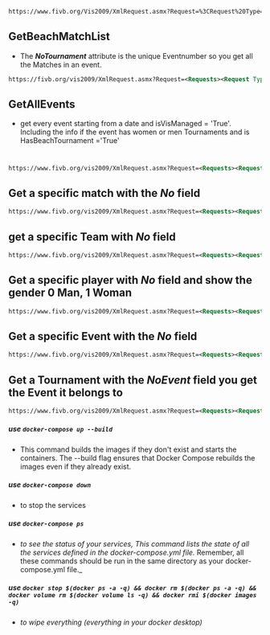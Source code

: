 
```XML
https://www.fivb.org/Vis2009/XmlRequest.asmx?Request=%3CRequest%20Type=%27GetBeachMatchList%27%20/%3E
````

## **GetBeachMatchList** 
- The ***NoTournament*** attribute is the unique Eventnumber so you get all the Matches in an event.


```XML
https://fivb.org/vis2009/XmlRequest.asmx?Request=<Requests><Request Type='GetBeachMatchList' Fields='No NoInTournament LocalDate LocalTime TeamAName TeamBName Court MatchPointsA MatchPointsB PointsTeamASet1 PointsTeamBSet1 PointsTeamASet2 PointsTeamBSet2 PointsTeamASet3 PointsTeamBSet3 DurationSet1 DurationSet2 DurationSet3'><Filter NoTournament='713' InMainDraw='true'/></Request></Requests>
```

## GetAllEvents

- get every event starting from a date and isVisManaged = 'True'. Including the info if the event has women or men Tournaments and is HasBeachTournament ='True'

#

```XML
https://www.fivb.org/vis2009/XmlRequest.asmx?Request=<Requests><Request Type='GetEventList' Fields='Code Name HasWomenTournament HasMenTournament StartDate EndDate'><Filter IsVisManaged='True' NoParentEvent='0' HasBeachTournament='True' StartDate='2011-01-01' EndDate='2011-12-31' /></Request></Requests>
```

## Get a specific match with the ***No*** field


```XML
https://www.fivb.org/vis2009/XmlRequest.asmx?Request=<Requests><Request Type='GetBeachMatch' No='106968' Fields='NoInTournament LocalDate LocalTime NoPlayerA1 NoPlayerA2 NoPlayerB1 NoPlayerB2 TeamAType TeamAName TeamBType TeamBName Court MatchPointsA MatchPointsB PointsTeamASet1 PointsTeamBSet1 PointsTeamASet2 PointsTeamBSet2 PointsTeamASet3 PointsTeamBSet3 DurationSet1 DurationSet2 DurationSet3'/></Requests>
```

## get a specific Team with ___No___ field 
```XML
https://www.fivb.org/vis2009/XmlRequest.asmx?Request=<Requests><Request Type='GetBeachTeam' No='375442' Fields='NoPlayer1 NoPlayer2 Player1FederationCode Player2FederationCode Name ConfederationCode Rank EarnedPointsTeam'/></Requests>
```

## Get a specific player with ___No___ field and show the gender 0 Man, 1 Woman
```XML
https://www.fivb.org/vis2009/XmlRequest.asmx?Request=<Requests><Request Type='GetPlayer' No='118429' Fields='FederationCode FirstName Gender LastName Nationality PlaysBeach PlaysVolley TeamName' /></Requests>
```


## Get a specific Event with the ___No___ field
```XML
https://www.fivb.org/vis2009/XmlRequest.asmx?Request=<Requests><Request Type='GetEvent' No='713' Fields='Code Name StartDate EndDate' /></Requests>
```

## Get a Tournament with the ___NoEvent___ field you get the Event it belongs to
```XML
https://www.fivb.org/vis2009/XmlRequest.asmx?Request=<Requests><Request Type='GetBeachTournament' No='502' Fields='Code Name CountryCode StartDateQualification StartDateMainDraw EndDateQualification EndDateMainDraw NbTeamsQualification NbTeamsMainDraw NbTeamsFromQualification' /></Requests>
```

<!-- https://fivb.org/vis2009/XmlRequest.asmx?Request=<Requests><Request Type='GetBeachMatchList' 
Fields='No NoInTournament LocalDate LocalTime TeamAName TeamBName Court MatchPointsA MatchPointsB PointsTeamASet1 PointsTeamBSet1 PointsTeamASet2 
PointsTeamBSet2 PointsTeamASet3 PointsTeamBSet3 DurationSet1 DurationSet2 DurationSet3'><Filter NoTournament='713' InMainDraw='true'/></Request></Requests>



https://www.fivb.org/vis2009/XmlRequest.asmx?Request=<Requests><Request Type='GetEventList'
Fields='Code Name HasWomenTournament HasMenTournament HasBeachTournament StartDate EndDate'><Filter IsVisManaged='True' HasBeachTournament='True' 
StartDate='2000-01-01' EndDate='2011-12-31' /></Request></Requests>


https://www.fivb.org/vis2009/XmlRequest.asmx?Request=<Requests><Request Type='GetBeachMatch' 
No='106968' Fields='NoInTournament LocalDate LocalTime NoPlayerA1 NoPlayerA2 NoPlayerB1 NoPlayerB2 TeamAType TeamAName TeamBType TeamBName Court MatchPointsA MatchPointsB 
PointsTeamASet1 PointsTeamBSet1 PointsTeamASet2 PointsTeamBSet2 PointsTeamASet3 PointsTeamBSet3 DurationSet1 DurationSet2 DurationSet3'/></Requests>


https://www.fivb.org/vis2009/XmlRequest.asmx?Request=<Requests><Request Type='GetPlayer' 
No='118429' Fields='FederationCode FirstName Gender LastName Nationality PlaysBeach PlaysVolley TeamName' /></Requests>

``` -->

##### use ```docker-compose up --build```
+ This command builds the images if they don't exist and starts the containers. The --build flag ensures that Docker Compose rebuilds the images even if they already exist.

##### use ```docker-compose down```
+ to stop the services

##### use ```docker-compose ps```
+ _to see the status of your services, This command lists the state of all the services defined in the docker-compose.yml file._
Remember, all these commands should be run in the same directory as your docker-compose.yml file._

##### use ```docker stop $(docker ps -a -q) && docker rm $(docker ps -a -q) && docker volume rm $(docker volume ls -q) && docker rmi $(docker images -q)```
+ _to wipe everything (everything in your docker desktop)_




